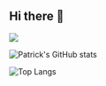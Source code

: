 ## Hi there 👋

<!--
**Patrickming/Patrickming** is a ✨ _special_ ✨ repository because its `README.md` (this file) appears on your GitHub profile.

Here are some ideas to get you started:

- 🔭 I’m currently working on ...
- 🌱 I’m currently learning ...
- 👯 I’m looking to collaborate on ...
- 🤔 I’m looking for help with ...
- 💬 Ask me about ...
- 📫 How to reach me: ...
- 😄 Pronouns: ...
- ⚡ Fun fact: ...
-->

<picture>
  <source media="(prefers-color-scheme: dark)" srcset="https://github-readme-streak-stats.herokuapp.com/?user=Patrickming&theme=dark&hide_border=true" />
  <source media="(prefers-color-scheme: light)" srcset="https://github-readme-streak-stats.herokuapp.com/?user=Patrickming&theme=light&hide_border=true" />
  <img src="https://github-readme-streak-stats.herokuapp.com/?user=Patrickming&theme=dark&hide_border=true" />
</picture>

![Patrick's GitHub stats](https://github-readme-stats.vercel.app/api?username=Patrickming&show_icons=true&theme=radical&hide_title=true&include_all_commits=false)

![Top Langs](https://github-readme-stats.vercel.app/api/top-langs/?username=Patrickming&count_private=true&show_icons=true&theme=radical&hide=Jupyter%20Notebook)
